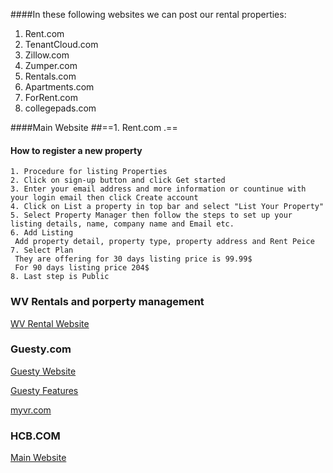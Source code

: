 ####In these following websites we can post our rental properties:

1. Rent.com
2. TenantCloud.com
3. Zillow.com
4. Zumper.com
5. Rentals.com
6. Apartments.com
7. ForRent.com
8. collegepads.com



####Main Website
##==1. Rent.com .==


#### How to register a new property

	1. Procedure for listing Properties
	2. Click on sign-up button and click Get started
	3. Enter your email address and more information or countinue with your login email then click Create account
	4. Click on List a property in top bar and select "List Your Property"
	5. Select Property Manager then follow the steps to set up your listing details, name, company name and Email etc.
	6. Add Listing
	 Add property detail, property type, property address and Rent Peice
	7. Select Plan
     They are offering for 30 days listing price is 99.99$
     For 90 days listing price 204$ 
	8. Last step is Public


### WV Rentals and porperty management
[WV Rental Website](http://wvrentals.biz/?fbclid=IwAR31XABsATDLsRkRa5LHtENccEo9YQpo-YknB3JCWN0FCyYm8qfJJpKLQu8)

### Guesty.com
[Guesty Website](https://www.guesty.com/request-a-demo/?last_click=myvr)

[Guesty Features](https://www.guesty.com/features/)


[myvr.com](https://blog.myvr.com/facebook-page-post-examples/)

### HCB.COM
[Main Website](https://hcbpropertieswv.com/rental-properties/)
